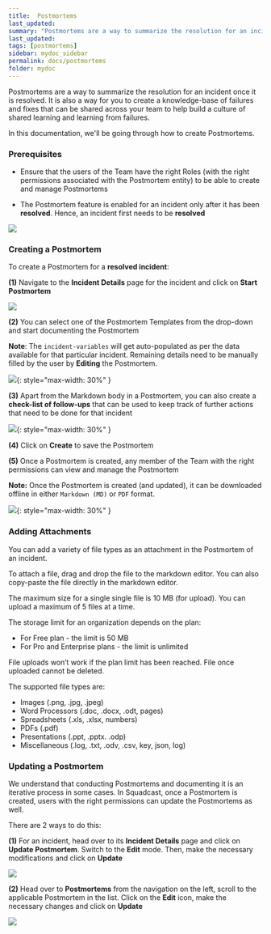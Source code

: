 ```yaml
---
title:  Postmortems
last_updated:
summary: "Postmortems are a way to summarize the resolution for an incident once it is resolved"
last_updated:
tags: [postmortems]
sidebar: mydoc_sidebar
permalink: docs/postmortems
folder: mydoc
---
```


Postmortems are a way to summarize the resolution for an incident once it is resolved. It is also a way for you to create a knowledge-base of failures and fixes that can be shared across your team to help build a culture of shared learning and learning from failures. 

In this documentation, we'll be going through how to create Postmortems.

### Prerequisites

- Ensure that the users of the Team have the right Roles (with the right permissions associated with the Postmortem entity) to be able to create and manage Postmortems

- The Postmortem feature is enabled for an incident only after it has been **resolved**. Hence, an incident first needs to be **resolved**

![](images/postmortem_new_2.png)

### Creating a Postmortem

To create a Postmortem for a **resolved incident**:

**(1)** Navigate to the **Incident Details** page for the incident and click on **Start Postmortem**

![](images/postmortem_6.png)

**(2)** You can select one of the Postmortem Templates from the drop-down and start documenting the Postmortem 

**Note**: The `incident-variables` will get auto-populated as per the data available for that particular incident. Remaining details need to be manually filled by the user by **Editing** the Postmortem.

![](images/postmortem_7.png){: style="max-width: 30%" }

**(3)** Apart from the Markdown body in a Postmortem, you can also create a **check-list of follow-ups** that can be used to keep track of further actions that need to be done for that incident

![](images/postmortem_8.png){: style="max-width: 30%" }

**(4)** Click on **Create** to save the Postmortem

**(5)** Once a Postmortem is created, any member of the Team with the right permissions can view and manage the Postmortem

**Note:** Once the Postmortem is created (and updated), it can be downloaded offline in either `Markdown (MD)` or `PDF` format.

![](images/postmortem_9.png){: style="max-width: 30%" }

### Adding Attachments

You can add a variety of file types as an attachment in the Postmortem of an incident.

To attach a file, drag and drop the file to the markdown editor. You can also copy-paste the file directly in the markdown editor.

The maximum size for a single single file is 10 MB (for upload). You can upload a maximum of 5 files at a time.

The storage limit for an organization depends on the plan:

- For Free plan - the limit is 50 MB
- For Pro and Enterprise plans - the limit is unlimited

File uploads won’t work if the plan limit has been reached. File once uploaded cannot be deleted.

The supported file types are:

- Images (.png, .jpg, .jpeg)
- Word Processors (.doc, .docx, .odt, pages)
- Spreadsheets (.xls, .xlsx, numbers)
- PDFs (.pdf)
- Presentations (.ppt, .pptx. .odp)
- Miscellaneous (.log, .txt, .odv, .csv, key, json, log)

### Updating a Postmortem

We understand that conducting Postmortems and documenting it is an iterative process in some cases. In Squadcast, once a Postmortem is created, users with the right permissions can update the Postmortems as well.

There are 2 ways to do this:

**(1)** For an incident, head over to its **Incident Details** page and click on **Update Postmortem**. Switch to the **Edit** mode. Then, make the necessary modifications and click on **Update**

![](images/postmortem_new_3.png)

**(2)** Head over to **Postmortems** from the navigation on the left, scroll to the applicable Postmortem in the list. Click on the **Edit** icon, make the necessary changes and click on **Update**

![](images/postmortem_new_4.png)